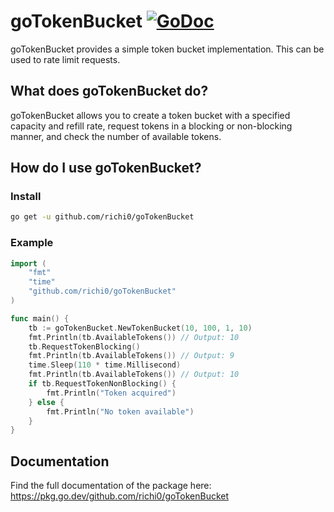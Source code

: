 # goTokenBucket [![GoDoc](https://pkg.go.dev/badge/goTokenBucket.svg)](https://pkg.go.dev/github.com/richi0/goTokenBucket)

goTokenBucket provides a simple token bucket implementation. This can be used to rate limit requests.

## What does goTokenBucket do?

goTokenBucket allows you to create a token bucket with a specified capacity and refill rate, request tokens in a blocking or non-blocking manner, and check the number of available tokens.

## How do I use goTokenBucket?

### Install

```bash
go get -u github.com/richi0/goTokenBucket
```

### Example

```go
import (
    "fmt"
    "time"
    "github.com/richi0/goTokenBucket"
)

func main() {
    tb := goTokenBucket.NewTokenBucket(10, 100, 1, 10)
    fmt.Println(tb.AvailableTokens()) // Output: 10
    tb.RequestTokenBlocking()
    fmt.Println(tb.AvailableTokens()) // Output: 9
    time.Sleep(110 * time.Millisecond)
    fmt.Println(tb.AvailableTokens()) // Output: 10
    if tb.RequestTokenNonBlocking() {
        fmt.Println("Token acquired")
    } else {
        fmt.Println("No token available")
    }
}
```

## Documentation

Find the full documentation of the package here: https://pkg.go.dev/github.com/richi0/goTokenBucket
